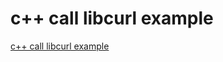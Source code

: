 # c++ call libcurl example
[c++ call libcurl example](https://aiwithcloud.com/2022/09/14/c_call_libcurl_example/)